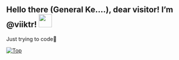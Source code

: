 Hello there (General Ke....), dear visitor! I’m @viiktr! <img height="35px" src="https://media.giphy.com/media/hvRJCLFzcasrR4ia7z/giphy.gif">
---

<!--- The colored part took embarrassingly long to figure out --->
Just trying to code🔹

<!--- My top languages --->
[![Top](https://github-readme-stats.vercel.app/api/top-langs/?username=viiktr&theme=github_dark&title_color=007b77&border_color=007b77&bg_color=00000000&border_radius=9.0&card_width=400&custom_title=The%20projects%20I%20code%20are%20in...&layout=compact)](https://github.com/viiktr) 

<!---
viiktr/viiktr is a ✨ special ✨ repository because its `README.md` (this file) appears on your GitHub profile.
You can click the Preview link to take a look at your changes. [![Top](https://github-readme-stats-three-bice-61.vercel.app/api/top-langs/?username=viiktr&theme=github_dark&title_color=007b77&border_color=007b77&bg_color=00000000&border_radius=10.0&custom_title=The%20projects%20I%20code%20are%20in...&layout=compact)](https://github.com/viiktr)
--->
